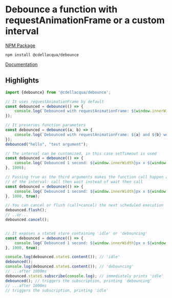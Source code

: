 # Debounce a function with requestAnimationFrame or a custom interval

[NPM Package](https://www.npmjs.com/package/@cdellacqua/debounce)

`npm install @cdellacqua/debounce`

[Documentation](https://github.com/cdellacqua/debounce.js/blob/main/docs/README.md)

## Highlights

```js
import {debounce} from '@cdellacqua/debounce';

// It uses requestAnimationFrame by default
const debounced = debounce(() => {
	console.log(`Debounced with requestAnimationFrame: ${window.innerWidth}px x ${window.innerHeight}px`);
});

// It preserves function parameters
const debounced = debounce((a, b) => {
	console.log(`Debounced with requestAnimationFrame: ${a} and ${b} were passed`);
});
debounced("hello", "test argument");

// The interval can be customized, in this case setTimeout is used
const debounced = debounce(() => {
	console.log(`Debounced 1 second: ${window.innerWidth}px x ${window.innerHeight}px`);
}, 1000);

// Passing true as the third arguments makes the function call happen at the start
// of the interval: call then wait instead of wait then call
const debounced = debounce(() => {
	console.log(`Debounced 1 second: ${window.innerWidth}px x ${window.innerHeight}px`);
}, 1000, true);

// You can cancel or flush (call+cancel) the next scheduled execution
debounced.flush();
// ..or...
debounced.cancel();


// It exposes a state$ store containing 'idle' or 'debouncing'
const debounced = debounce(() => {
	console.log(`Debounced 1 second: ${window.innerWidth}px x ${window.innerHeight}px`);
}, 1000, true);

console.log(debounced.state$.content()); // 'idle'
debounced();
console.log(debounced.state$.content()); // 'debouncing'
// ...after 1000ms
debounced.state$.subscribe(console.log); // immediately prints 'idle'
debounced(); // triggers the subscription, printing 'debouncing'
// ...after 1000ms
// triggers the subscription, printing 'idle'
```
